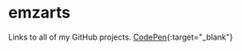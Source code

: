 # emzarts
Links to all of my GitHub projects.
[CodePen](https://codepen.io/emzarts/){:target="_blank"}
